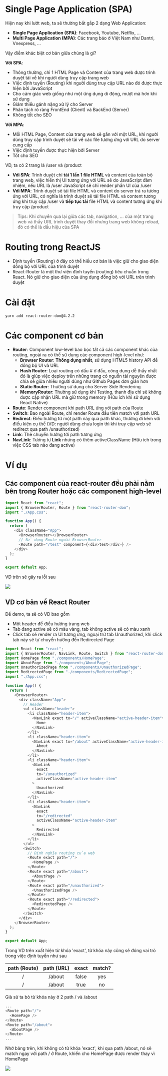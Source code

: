 # Single Page Application (SPA)

Hiện nay khi lướt web, ta sẽ thường bắt gắp 2 dạng Web Application:

- **Single Page Application (SPA)**: Facebook, Youtube, Netflix, ...
- **Multi Page Application (MPA)**: Các trang báo ở Việt Nam như Dantri, Vnexpress, ...

Vậy điểm khác biệt cơ bản giữa chúng là gì?

**Với SPA**:

- Thông thường, chỉ 1 HTML Page và Content của trang web được trình duyệt tải về khi người dùng truy cập trang web
- Việc định tuyến (Routing) khi người dùng truy cập URL nào đó được thực hiện bởi JavaScript
- Cho cảm giác web giống như một ứng dụng di động, mượt mà hơn khi sử dụng
- Giảm thiểu gánh nặng xử lý cho Server
- Phân tách rõ ràng FrontEnd (Client) và BackEnd (Server)
- Không tốt cho SEO

**Với MPA**:

- Mỗi HTML Page, Content của trang web sẽ gắn với một URL, khi người dùng truy cập trình duyệt sẽ tải về các file tương ứng với URL do server cung cấp
- Việc định tuyến được thực hiện bởi Server
- Tốt cho SEO

VD, ta có 2 trang là /user và /product

- **Với SPA**: Trình duyệt chỉ **tải 1 lần 1 file HTML** và content của toàn bộ trang web, việc hiển thị UI tương ứng với URL sẽ do JavaScript đảm nhiệm, nếu URL là /user JavaScript sẽ chỉ render phần UI của /user
- **Với MPA**: Trình duyệt sẽ tải file HTML và content do server trả ra tương ứng với URL, có nghĩa là trình duyệt sẽ tải file HTML và content tương ứng khi truy cập /user và **tiếp tục tải** file HTML và content tương ứng khi truy cập /product

> Tips: Khi chuyển qua lại giữa các tab, navigation, ... của một trang web và thấy URL trình duyệt thay đổi nhưng trang web không reload, đó có thể là dấu hiệu của SPA

# Routing trong ReactJS

- Định tuyến (Routing) ở đây có thể hiểu cơ bản là việc giữ cho giao diện đồng bộ với URL của trình duyệt
- React-Router là một thư viện định tuyến (routing) tiêu chuẩn trong React. Nó giữ cho giao diện của ứng dụng đồng bộ với URL trên trình duyệt

# Cài đặt

```
yarn add react-router-dom@4.2.2
```

# Các component cơ bản

- **Router**: Component low-level bao bọc tất cả các component khác của routing, ngoài ra có thể sử dụng các component high-level như:
  - **Browser Router**: **Thông dụng nhất**, sử dụng HTML5 history API để đồng bộ UI và URL
  - **Hash Router**: Loại routing có dấu # ở đầu, công dụng dễ thấy nhất đó là giúp việc deploy trên những trang có nguồn tài nguyên được chia sẻ giữa nhiều người dùng như Github Pages đơn giản hơn
  - **Static Router**: Thường sử dụng cho Server Side Rendering
  - **MemoryRouter**: Thường sử dụng khi Testing, thanh địa chỉ sẽ không được cập nhận URL mà giữ trong memory (Hữu ích khi sử dụng React Native)
- **Route**: Render component khi path URL ứng với path của Route
- **Switch**: Bao ngoài Route, chỉ render Route đầu tiên match với path URL
- **Redirect**: Điều hướng từ một path này qua path khác, thường đi kèm với điều kiện cụ thể (VD: người dùng chưa login thì khi truy cập web sẽ redirect qua path /unauthorized)
- **Link**: Thẻ chuyển hướng tới path tương ứng
- **NavLink**: Tương tự **Link** nhưng có thêm activeClassName (Hữu ích trong việc CSS tab nào đang active)

# Ví dụ

## Các component của react-router đều phải nằm bên trong Router hoặc các component high-level

```js
import React from "react";
import { BrowserRouter, Route } from "react-router-dom";
import "./App.css";

function App() {
  return (
    <div className="App">
      <BrowserRouter></BrowserRouter>
      // Sử dụng Route ngoài BrowserRouter
      <Route path="/test" component={<div>test</div>} />
    </div>
  );
}

export default App;
```

VD trên sẽ gây ra lỗi sau

<img src="./readme-img/route-error.png" />

## VD cơ bản về React Router

Để demo, ta sẽ có VD bao gồm

- Một header để điều hướng trang web
- Tab đang active sẽ có màu vàng, tab không active sẽ có màu xanh
- Click tab sẽ render ra UI tương ứng, ngoại trừ tab Unauthorized, khi click tab này sẽ tự chuyển hướng đến Redirected Page

```js
import React from "react";
import { BrowserRouter, NavLink, Route, Switch } from "react-router-dom";
import HomePage from "./components/HomePage";
import AboutPage from "./components/AboutPage";
import UnauthorizedPage from "./components/UnauthorizedPage";
import RedirectedPage from "./components/RedirectedPage";
import "./App.css";

function App() {
  return (
    <BrowserRouter>
      <div className="App">
        // Header
        <ul className="header">
          <li className="header-item">
            <NavLink exact to="/" activeClassName="active-header-item">
              Home
            </NavLink>
          </li>
          <li className="header-item">
            <NavLink exact to="/about" activeClassName="active-header-item">
              About
            </NavLink>
          </li>
          <li className="header-item">
            <NavLink
              exact
              to="/unauthorized"
              activeClassName="active-header-item"
            >
              Unauthorized
            </NavLink>
          </li>
          <li className="header-item">
            <NavLink
              exact
              to="/redirected"
              activeClassName="active-header-item"
            >
              Redirected
            </NavLink>
          </li>
        </ul>
        <Switch>
          // Định nghĩa routing của web
          <Route exact path="/">
            <HomePage />
          </Route>
          <Route exact path="/about">
            <AboutPage />
          </Route>
          <Route exact path="/unauthorized">
            <UnauthorizedPage />
          </Route>
          <Route exact path="/redirected">
            <RedirectedPage />
          </Route>
        </Switch>
      </div>
    </BrowserRouter>
  );
}

export default App;
```

Trong VD trên xuất hiện từ khóa 'exact', từ khóa này cũng sẽ đóng vai trò trong việc định tuyến như sau

| path (Route) | path (URL) | exact | match? |
| :----------: | :--------: | :---: | :----: |
|      /       |   /about   | false |  yes   |
|      /       |   /about   | true  |   no   |

Giả sử ta bỏ từ khóa này ở 2 path / và /about

```js
...
<Route path="/">
  <HomePage />
</Route>
<Route path="/about">
  <AboutPage />
</Route>
...
```

Nhờ bảng trên, khi không có từ khóa 'exact', khi qua path /about, nó sẽ match ngay với path / ở Route, khiến cho HomePage được render thay vì HomePage

<img src="./readme-img/exact-route.png">
